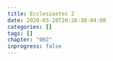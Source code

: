 ```yaml
---
title: Ecclesiastes 2
date: 2020-03-28T20:26:38-04:00
categories: []
tags: []
chapter: "002"
inprogress: false
---
```



